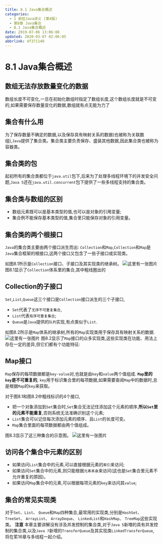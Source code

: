 ```yaml
---
title: 8.1 Java集合概述
categories: 
  - 1 疯狂Java讲义 (第4版)
  - 第8章 Java集合
  - 8.1 Java集合概述
date: 2019-07-06 13:06:08
updated: 2020-03-07 02:06:05
abbrlink: df371140
---
```

# 8.1 Java集合概述 #
## 数组无法存放数量变化的数据 ##
数组长度不可变化,一旦在初始化数组时指定了数组长度,这个数组长度就是不可变的,如果需要保存数量变化的数据,数组就有点无能为力了
## 集合有什么用 ##
为了保存数量不确定的数据,以及保存具有映射关系的数据(也被称为关联数组),`Java`提供了集合类。集合类主要负责保存、盛装其他数据,因此集合类也被称为容器类。
## 集合类的包 ##
起初所有的集合类都位于`java.util`包下,后来为了处理多线程环境下的并发安全问题,`Java 5`还在`java.util.concurrent`包下提供了一些多线程支持的集合类。
## 集合类与数组的区别 ##
- 数组元素既可以是基本类型的值,也可以是对象的引用变量;
- 集合例不能保存基本类型的值,集合里只能保存对象的引用变量。

## 集合类的两个根接口 ##
`Java`的集合类主要由两个接口派生而出: `Collection`和`Map`,`Collection`和`Map`是`Java`集合框架的根接口,这两个接口又包含了一些子接口或实现类。


如图8.1所示是`Collection`接口、子接口及其实现类的继承树。
![这里有一张图片](https://image-1257720033.cos.ap-shanghai.myqcloud.com/blog/readbooknote/fangkuangJavaJiangYi3/8/1.png)
图8.1显示了`Collection`体系里的集合,其中粗线圈出的

## Collection的子接口 ##
`Set`,`List`,`Queue`这三个接口是`Collection`接口派生的三个子接口,
- `Set`代表了`无序不可重复集合`,
- `List`代表`有序可重复集合`;
- `Queue`是`Java`提供的`队列`实现,有点类似于`List`.


如图8.2所示是`Map`体系的继承树,所有的`Map`实现类用于保存具有映射关系的数据.
![这里有一张图片](https://image-1257720033.cos.ap-shanghai.myqcloud.com/blog/readbooknote/fangkuangJavaJiangYi3/8/2.png)
图8.2显示了`Map`接口的众多实现类,这些实现类在功能、用法上存在一定的差异,但它们都有个功能特征:

## Map接口 ##
`Map`保存的每项数据都是`key-value`对,也就是由`key`和`value`两个值组成.
**`Map`里的`key`是不可重复的**,
`key`用于标识集合里的每项数据,如果需要查阅`Map`中的数据时,总是根据`Map`的`key`来获取。

对于图8.1和图8.2中粗线标识的4个接口,

- 把一个对象添加到`Set`集合时,`Set`集合无法记住添加这个元素的顺序,**所以`Set`里的元素不能重复**,否则系统无法准确识别这个元素;
- `List`集合可以记住每次添加元素的顺序、且`List`的长度可变。
- `Map`集合里面的每项数据都由两个值组成。


图8.3显示了这三种集合的示意图。
![这里有一张图片](https://image-1257720033.cos.ap-shanghai.myqcloud.com/blog/readbooknote/fangkuangJavaJiangYi3/8/3.png)


## 访问各个集合中元素的区别 ##
- 如果访问`List`集合中的元素,可以直接根据元素的`索引`来访问;
- 如果访问`Set`集合中的元素,则只能根据`元素本身`来访问(这也是`Set`集合里元素不允许重复的原因)。
- 如果访问`Map`集合中的元素,可以根据每项元素的`key`来访问其`value`;

## 集合的常见实现类 ##
对于`Set`、`List`、 `Queue`和`Map`四种集合,最常用的实现类,分别是`HashSet`、 `TreeSet`、 `ArrayList`、 `ArrayDeque`、 `LinkedList`和`HashMap`、 `TreeMap`这些实现类。
**注意**
本章主要讲解没有涉及并发控制的集合类,对于`Java 5`新増的具有并发控制的集合类,以及`Java 7`新增的`TransferQueue`及其实现类`LinkedTransferQueue`,将在笫16章与多线程一起介绍。


